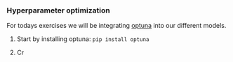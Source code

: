 ### Hyperparameter optimization
For todays exercises we will be integrating [optuna](https://optuna.readthedocs.io/en/stable/index.html) into 
our different models.

1. Start by installing optuna:
   `pip install optuna`
   
2. Cr